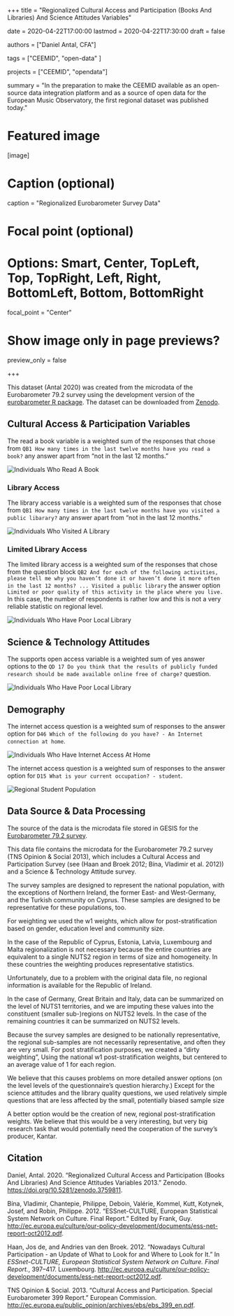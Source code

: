 +++
title = "Regionalized Cultural Access and Participation (Books And Libraries) And Science Attitudes Variables"

date = 2020-04-22T17:00:00
lastmod = 2020-04-22T17:30:00
draft = false

authors = ["Daniel Antal, CFA"]

tags = ["CEEMID", "open-data" ]

projects = ["CEEMID", "opendata"]

summary = "In the preparation to make the CEEMID available as an open-source data integration platform and as a source of open data for the European Music Observatory, the first regional dataset was published today."

# Featured image
[image]
  # Caption (optional)
  caption = "Regionalized Eurobarometer Survey Data"

  # Focal point (optional)
  # Options: Smart, Center, TopLeft, Top, TopRight, Left, Right, BottomLeft, Bottom, BottomRight
  focal_point = "Center"

  # Show image only in page previews?
  preview_only = false

+++

This dataset (Antal 2020) was created from the microdata of the
Eurobarometer 79.2 survey using the development version of the
[eurobarometer R package](https://github.com/antaldaniel/eurobarometer).
The dataset can be downloaded from
[Zenodo](https://doi.org/10.5281/zenodo.3759811).

## Cultural Access & Participation Variables

The read a book variable is a weighted sum of the responses that chose
from
`QB1 How many times in the last twelve months have you read a book?` any
answer apart from “not in the last 12 months.”

![Individuals Who Read A Book](/img/Eurobarometer_79_2_files/figure-markdown_strict/book-1.png)

### Library Access

The library access variable is a weighted sum of the responses that
chose from
`QB1 How many times in the last twelve months have you visited a public libarary?` any answer apart from “not in the last 12 months.”

![Individuals Who Visited A Library](/img/Eurobarometer_79_2_files/figure-markdown_strict/library-1.png)

### Limited Library Access

The limited library access is a weighted sum of the responses that chose
from the question block
`QB2 And for each of the following activities, please tell me why you haven’t done it or haven’t done it more often in the last 12 months? ... Visited a public library` the answer option `Limited or poor quality of this activity in the place where you live.` In this case, the number of respondents is rather low and this is not a very reliable statistic on regional level.

![Individuals Who Have Poor Local  Library](/img/Eurobarometer_79_2_files/figure-markdown_strict/limitedlibrary-1.png)

## Science & Technology Attitudes

The supports open access variable is a weighted sum of yes answer
options to the `QD 17 Do you think that the results of publicly funded research should be made available online free of charge?`
question.

![Individuals Who Have Poor Local  Library](/img/Eurobarometer_79_2_files/figure-markdown_strict/openaccess-1.png)

## Demography

The internet access question is a weighted sum of responses to the
answer option for
`D46 Which of the following do you have? - An Internet connection at home`.

![Individuals Who Have Internet Access At Home](/img/Eurobarometer_79_2_files/figure-markdown_strict/internetaccess-1.png)


The internet access question is a weighted sum of responses to the
answer option for `D15 What is your current occupation? - student`.

![Regional Student Population](/img/Eurobarometer_79_2_files/figure-markdown_strict/students-1.png)


Data Source & Data Processing
-----------------------------

The source of the data is the microdata file stored in GESIS for the
[Eurobarometer 79.2
survey](https://dbk.gesis.org/dbksearch/sdesc2.asp?db=e&no=5688).

This data file contains the microdata for the Eurobarometer 79.2 survey
(TNS Opinion & Social 2013), which includes a Cultural Access and
Participation Survey (see (Haan and Broek 2012; Bína, Vladimir et al.
2012)) and a Science & Technology Attitude survey.

The survey samples are designed to represent the national population,
with the exceptions of Northern Ireland, the former East- and
West-Germany, and the Turkish community on Cyprus. These samples are
designed to be representative for these populations, too.

For weighting we used the w1 weights, which allow for
post-stratification based on gender, education level and community size.

In the case of the Republic of Cyprus, Estonia, Latvia, Luxembourg and
Malta regionalization is not necessary because the entire countries are
equivalent to a single NUTS2 region in terms of size and homogeneity. In
these countries the weighting produces representative statistics.

Unfortunately, due to a problem with the original data file, no regional
information is available for the Republic of Ireland.

In the case of Germany, Great Britain and Italy, data can be summarized
on the level of NUTS1 territories, and we are imputing these values into
the constituent (smaller sub-)regions on NUTS2 levels. In the case of
the remaining countries it can be summarized on NUTS2 levels.

Because the survey samples are designed to be nationally representative,
the regional sub-samples are not necessarily representative, and often
they are very small. For post stratification purposes, we created a
“dirty weighting”, Using the national w1 post-stratification weights,
but centered to an average value of 1 for each region.

We believe that this causes problems on more detailed answer options (on
the level levels of the questionnaire’s question hierarchy.) Except for
the science attitudes and the library quality questions, we used
relatively simple questions that are less affected by the small,
potentially biased sample size

A better option would be the creation of new, regional
post-stratification weights. We believe that this would be a very
interesting, but very big research task that would potentially need the
cooperation of the survey’s producer, Kantar.

Citation
--------

Daniel, Antal. 2020. “Regionalized Cultural Access and Participation
(Books And Libraries) And Science Attitudes Variables 2013.” Zenodo.
<https://doi.org/10.5281/zenodo.3759811>.

Bína, Vladimir, Chantepie, Philippe, Deboin, Valérie, Kommel, Kutt,
Kotynek, Josef, and Robin, Philippe. 2012. “ESSnet-CULTURE, European
Statistical System Network on Culture. Final Report.” Edited by Frank,
Guy.
<http://ec.europa.eu/culture/our-policy-development/documents/ess-net-report-oct2012.pdf>.

Haan, Jos de, and Andries van den Broek. 2012. “Nowadays Cultural
Participation - an Update of What to Look for and Where to Look for It.”
In *ESSnet-CULTURE, European Statistical System Network on Culture.
Final Report.*, 397–417. Luxembourg.
<http://ec.europa.eu/culture/our-policy-development/documents/ess-net-report-oct2012.pdf>.

TNS Opinion & Social. 2013. “Cultural Access and Participation. Special
Eurobarometer 399 Report.” European Commission.
<http://ec.europa.eu/public_opinion/archives/ebs/ebs_399_en.pdf>.